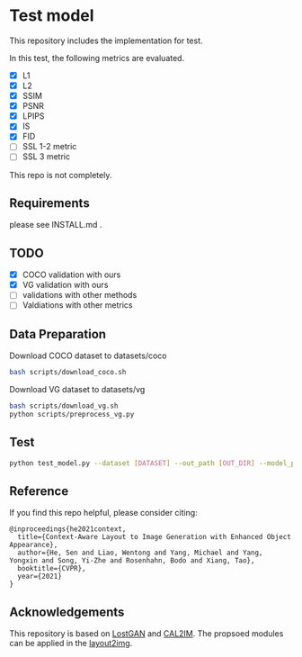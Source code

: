 # Test model
This repository includes the implementation for test.

In this test, the following metrics are evaluated.

- [X] L1
- [X] L2
- [X] SSIM
- [X] PSNR
- [X] LPIPS
- [X] IS
- [X] FID
- [ ] SSL 1-2 metric
- [ ] SSL 3 metric

This repo is not completely.

## Requirements
please see INSTALL.md .

## TODO
- [X] COCO validation with ours
- [X] VG validation with ours
- [ ] validations with other methods
- [ ] Valdiations with other metrics

## Data Preparation
Download COCO dataset to datasets/coco
```bash
bash scripts/download_coco.sh
```
Download VG dataset to datasets/vg
```bash
bash scripts/download_vg.sh
python scripts/preprocess_vg.py
```
## Test

```bash
python test_model.py --dataset [DATASET] --out_path [OUT_DIR] --model_path [MODEL_DIR]
```

## Reference

If you find this repo helpful, please consider citing:

```
@inproceedings{he2021context,
  title={Context-Aware Layout to Image Generation with Enhanced Object Appearance},
  author={He, Sen and Liao, Wentong and Yang, Michael and Yang, Yongxin and Song, Yi-Zhe and Rosenhahn, Bodo and Xiang, Tao},
  booktitle={CVPR},
  year={2021}
}
```

## Acknowledgements

This repository is based on [LostGAN](https://github.com/WillSuen/LostGANs) and [CAL2IM](https://github.com/wtliao/layout2img.
). The propsoed modules can be applied in the [layout2img](https://github.com/zhaobozb/layout2im).
